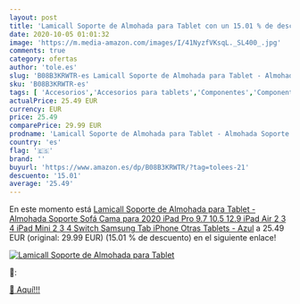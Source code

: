 ```yaml
---
layout: post
title: 'Lamicall Soporte de Almohada para Tablet con un 15.01 % de descuento'
date: 2020-10-05 01:01:32
image: 'https://m.media-amazon.com/images/I/41NyzfVKsqL._SL400_.jpg'
comments: true
category: ofertas
author: 'tole.es'
slug: 'B08B3KRWTR-es Lamicall Soporte de Almohada para Tablet - Almohada...'
sku: 'B08B3KRWTR-es'
tags: [ 'Accesorios','Accesorios para tablets','Componentes','Componentes y piezas para portátiles','Informática','Teclados de repuesto para portátiles y netbooks','Teclados para tablets','ipad','iphone', ]
actualPrice: 25.49 EUR
currency: EUR
price: 25.49
comparePrice: 29.99 EUR
prodname: 'Lamicall Soporte de Almohada para Tablet - Almohada Soporte Sofá Cama para 2020 iPad Pro 9.7  10.5  12.9  iPad Air 2 3 4  iPad Mini 2 3 4  Switch  Samsung Tab  iPhone  Otras Tablets - Azul'
country: 'es'
flag: '🇪🇸'
brand: ''
buyurl: 'https://www.amazon.es/dp/B08B3KRWTR/?tag=tolees-21'
descuento: '15.01'
average: '25.49'
---
```


En este momento está [Lamicall Soporte de Almohada para Tablet - Almohada Soporte Sofá Cama para 2020 iPad Pro 9.7  10.5  12.9  iPad Air 2 3 4  iPad Mini 2 3 4  Switch  Samsung Tab  iPhone  Otras Tablets - Azul](https://www.amazon.es/dp/B08B3KRWTR/?tag=tolees-21) a 25.49 EUR (original: 29.99 EUR) (15.01 %  de descuento) en el siguiente enlace!

[![Lamicall Soporte de Almohada para Tablet](https://m.media-amazon.com/images/I/41NyzfVKsqL._SL400_.jpg)](https://www.amazon.es/dp/B08B3KRWTR/?tag=tolees-21)

🔎:


[🛒 Aquí!!!](https://www.amazon.es/dp/B08B3KRWTR/?tag=tolees-21)

